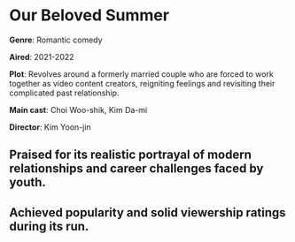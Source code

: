 # Our Beloved Summer

**Genre**: Romantic comedy

**Aired**: 2021-2022

**Plot**: Revolves around a formerly married couple who are forced to work together as video content creators, reigniting feelings and revisiting their complicated past relationship.

**Main cast**: Choi Woo-shik, Kim Da-mi

**Director**: Kim Yoon-jin

## Praised for its realistic portrayal of modern relationships and career challenges faced by youth.

## Achieved popularity and solid viewership ratings during its run.
